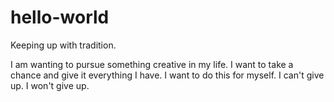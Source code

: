 # hello-world
Keeping up with tradition.

I am wanting to pursue something creative in my life.  I want to take a chance and give it everything I have. I want to do this for myself.  I can't give up. I won't give up.
